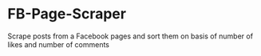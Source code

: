 # FB-Page-Scraper
Scrape posts from a Facebook pages and sort them on basis of number of likes and number of comments
